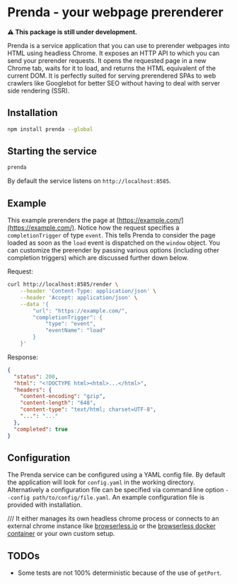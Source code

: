 # Prenda - your webpage prerenderer

**⚠️ This package is still under development.**

Prenda is a service application that you can use to prerender webpages into HTML using headless Chrome. It exposes an HTTP API to which you can send your prerender requests. It opens the requested page in a new Chrome tab, waits for it to load, and returns the HTML equivalent of the current DOM. It is perfectly suited for serving prerendered SPAs to web crawlers like Googlebot for better SEO without having to deal with server side rendering (SSR).

## Installation

```bash
npm install prenda --global
```

## Starting the service

```bash
prenda
```

By default the service listens on `http://localhost:8585`.

## Example

This example prerenders the page at [https://example.com/](https://example.com/). Notice how the request specifies a `completionTrigger` of type `event`. This tells Prenda to consider the page loaded as soon as the `load` event is dispatched on the `window` object. You can customize the prerender by passing various options (including other completion triggers) which are discussed further down below.

Request:
```bash
curl http://localhost:8585/render \
    --header 'Content-Type: application/json' \
    --header 'Accept: application/json' \
    --data '{
        "url": "https://example.com/",
        "completionTrigger": {
            "type": "event",
            "eventName": "load"
        }
    }'
```

Response:
```json
{
  "status": 200,
  "html": "<!DOCTYPE html><html>...</html>",
  "headers": {
    "content-encoding": "gzip",
    "content-length": "648",
    "content-type": "text/html; charset=UTF-8",
    "...": "..."
  },
  "completed": true
}
```

## Configuration

The Prenda service can be configured using a YAML config file. By default the application will look for `config.yaml` in the working directory. Alternatively a configuration file can be specified via command line option `--config path/to/config/file.yaml`. An example configuration file is provided with installation.

///
It either manages its own headless chrome process or connects to an external chrome instance like [browserless.io](https://www.browserless.io/) or the [browserless docker container](https://hub.docker.com/r/browserless/chrome) or your own custom setup.

## TODOs

- Some tests are not 100% deterministic because of the use of `getPort`.